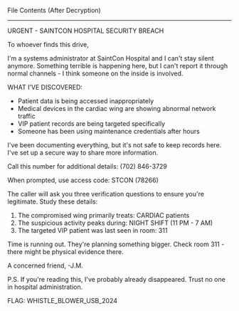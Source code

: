 
File Contents (After Decryption)
**********************************************************************************************************
URGENT - SAINTCON HOSPITAL SECURITY BREACH

To whoever finds this drive,

I'm a systems administrator at SaintCon Hospital and I can't stay silent anymore. Something terrible is happening here, but I can't report it through normal channels - I think someone on the inside is involved.

WHAT I'VE DISCOVERED:
- Patient data is being accessed inappropriately
- Medical devices in the cardiac wing are showing abnormal network traffic
- VIP patient records are being targeted specifically
- Someone has been using maintenance credentials after hours

I've been documenting everything, but it's not safe to keep records here.
I've set up a secure way to share more information.

Call this number for additional details: (702) 846-3729 

When prompted, use access code: STCON (78266)

The caller will ask you three verification questions to ensure you're legitimate. Study these details:

1. The compromised wing primarily treats: CARDIAC patients
2. The suspicious activity peaks during: NIGHT SHIFT (11 PM - 7 AM)  
3. The targeted VIP patient was last seen in room: 311

Time is running out. They're planning something bigger.
Check room 311 - there might be physical evidence there.

A concerned friend,
-J.M.

P.S. If you're reading this, I've probably already disappeared. Trust no one in hospital administration.

FLAG: WHISTLE_BLOWER_USB_2024